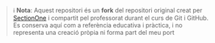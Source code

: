 > ℹ️ **Nota**: Aquest repositori és un **fork** del repositori original creat per [SectionOne](https://github.com/SectionOne/nodejs) i compartit pel professorat durant el curs de Git i GitHub.  
> Es conserva aquí com a referència educativa i pràctica, i no representa una creació pròpia ni forma part del meu port
